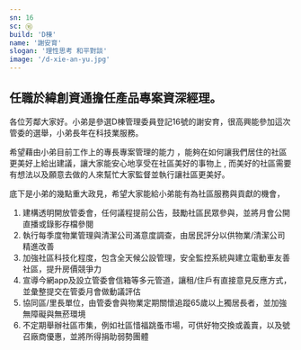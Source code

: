 ```yaml
---
sn: 16
sc: ⑯
build: 'D棟'
name: '謝安育'
slogan: '理性思考 和平對談'
image: '/d-xie-an-yu.jpg'
---
```

## 任職於緯創資通擔任產品專案資深經理。

各位芳鄰大家好。小弟是參選D棟管理委員登記16號的謝安育，很高興能參加這次管委的選舉，小弟長年在科技業服務。

希望藉由小弟目前工作上的專長專案管理的能力 ，能夠在如何讓我們居住的社區更美好上給出建議，讓大家能安心地享受在社區美好的事物上 , 而美好的社區需要有想法以及願意去做的人來幫忙大家監督並執行讓社區更美好。

底下是小弟的幾點重大政見，希望大家能給小弟能有為社區服務與貢獻的機會，
1. 建構透明開放管委會，任何議程提前公告，鼓勵社區民眾參與，並將月會公開直播或錄影存檔參閱
2. 執行每季度物業管理與清潔公司滿意度調查，由居民評分以供物業/清潔公司精進改善
3. 加強社區科技化程度，包含全天候公設管理，安全監控系統與建立電動車友善社區，提升房價競爭力
4. 宣導今網app及設立管委會信箱等多元管道，讓租/住戶有直接意見反應方式，並彙整提交在管委月會做動議評估
5. 協同區/里長單位，由管委會與物業定期關懷追蹤65歲以上獨居長者，並加強無障礙與無菸環境
6. 不定期舉辦社區市集，例如社區惜福跳蚤市場，可供好物交換或義賣，以及號召廠商優惠，並將所得捐助弱勢團體
